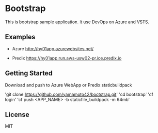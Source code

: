 # Bootstrap

This is bootstrap sample application.
It use DevOps on Azure and VSTS.

## Examples

- Azure <http://hy01app.azurewebsites.net/>

- Predix <https://hy01app.run.aws-usw02-pr.ice.predix.io>

## Getting Started

Download and push to Azure WebApp or Predix staticbuildpack

'git clone https://github.com/yamamoto42/bootstrap.git'
'cd bootstrap'
'cf login'
'cf push <APP_NAME> -b staticfile_buildpack -m 64mb'

## License

MIT
